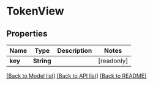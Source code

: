 # TokenView

## Properties
Name | Type | Description | Notes
------------ | ------------- | ------------- | -------------
**key** | **String** |  | [readonly] 

[[Back to Model list]](../README.md#documentation-for-models) [[Back to API list]](../README.md#documentation-for-api-endpoints) [[Back to README]](../README.md)


